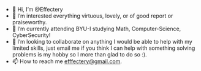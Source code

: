 - 👋 Hi, I’m @Effectery
- 👀 I’m interested everything virtuous, lovely, or of good report or praiseworthy.
- 🌱 I’m currently attending BYU-I studying Math, Computer-Science, CyberSecurity!
- 💞️ I’m looking to collaborate on anything I would be able to help with my limited skills, just email me if you think I can help with something solving problems is my hobby so I more than glad to do so :).
- 📫 How to reach me efffectery@gmail.com.

<!---
ThEffectery/ThEffectery is a ✨ special ✨ repository because its `README.md` (this file) appears on your GitHub profile.
You can click the Preview link to take a look at your changes.
--->
